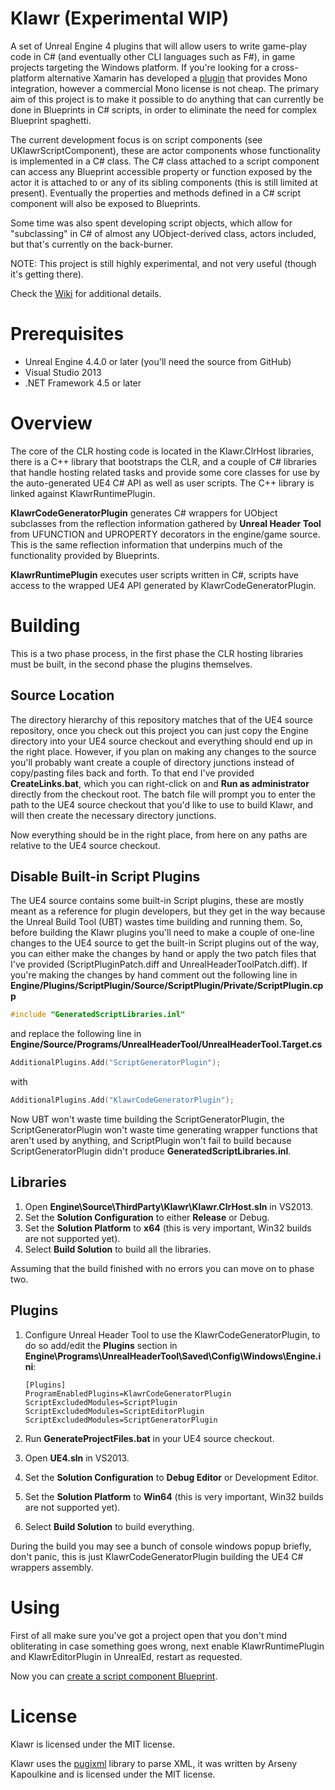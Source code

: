 Klawr (Experimental WIP)
================
A set of Unreal Engine 4 plugins that will allow users to write game-play code in C# (and eventually
other CLI languages such as F#), in game projects targeting the Windows platform. If you're looking
for a cross-platform alternative Xamarin has developed a [plugin](https://mono-ue.github.io/) that 
provides Mono integration, however a commercial Mono license is not cheap. The primary aim of this 
project is to make it possible to do anything that can currently be done in Blueprints in C# scripts,
in order to eliminate the need for complex Blueprint spaghetti.

The current development focus is on script components (see UKlawrScriptComponent), these are actor components whose functionality is implemented in a C# class. The C# class attached to a script component can access any Blueprint accessible property or function exposed by the actor it is attached to or any of its sibling components (this is still limited at present). Eventually the properties and methods defined in a C# script component will also be exposed to Blueprints.

Some time was also spent developing script objects, which allow for "subclassing" in C# of almost any UObject-derived class, actors included, but that's currently on the back-burner.

NOTE: This project is still highly experimental, and not very useful (though it's getting there).

Check the [Wiki](https://github.com/enlight/klawr/wiki) for additional details.

Prerequisites
========
- Unreal Engine 4.4.0 or later (you'll need the source from GitHub)
- Visual Studio 2013
- .NET Framework 4.5 or later

Overview
======
The core of the CLR hosting code is located in the Klawr.ClrHost libraries, there is a C++ library that bootstraps the CLR, and a couple of C# libraries that handle hosting related tasks and provide some core classes for use by the auto-generated UE4 C# API as well as user scripts. The C++ library is linked against KlawrRuntimePlugin.

**KlawrCodeGeneratorPlugin** generates C# wrappers for UObject subclasses from the reflection information gathered by  **Unreal Header Tool** from UFUNCTION and UPROPERTY decorators in the engine/game source. This is the same reflection information that underpins much of the functionality provided by Blueprints.

**KlawrRuntimePlugin** executes user scripts written in C#, scripts have access to the wrapped UE4 API generated by KlawrCodeGeneratorPlugin.

Building
======
This is a two phase process, in the first phase the CLR hosting libraries must be built, in the second phase the plugins themselves.

Source Location
-----------------
The directory hierarchy of this repository matches that of the UE4 source repository, once you check out this project you can just copy the Engine directory into your UE4 source checkout and everything should end up in the right place. However, if you plan on making any changes to the source you'll probably want create a couple of directory junctions instead of copy/pasting files back and forth. To that end I've provided **CreateLinks.bat**, which you can right-click on and **Run as administrator** directly from the checkout root. The batch file will prompt you to enter the path to the UE4 source checkout that you'd like to use to build Klawr, and will then create the necessary directory junctions.

Now everything should be in the right place, from here on any paths are relative to the UE4 source checkout.

Disable Built-in Script Plugins
-------------------------------
The UE4 source contains some built-in Script plugins, these are mostly meant as a reference for plugin developers, but they get in the way because the Unreal Build Tool (UBT) wastes time building and running them. So, before building the Klawr plugins you'll need to make a couple of one-line changes to the UE4 source to get the built-in Script plugins out of the way, you can either make the changes by hand or apply the two patch files that I've provided (ScriptPluginPatch.diff and UnrealHeaderToolPatch.diff). If you're making the changes by hand comment out the following line in **Engine/Plugins/ScriptPlugin/Source/ScriptPlugin/Private/ScriptPlugin.cpp**

``` cpp
#include "GeneratedScriptLibraries.inl"
```

and replace the following line in **Engine/Source/Programs/UnrealHeaderTool/UnrealHeaderTool.Target.cs**

``` cpp
AdditionalPlugins.Add("ScriptGeneratorPlugin");
```

with

``` cpp
AdditionalPlugins.Add("KlawrCodeGeneratorPlugin");
```

Now UBT won't waste time building the ScriptGeneratorPlugin, the ScriptGeneratorPlugin won't waste time generating wrapper functions that aren't used by anything, and ScriptPlugin won't fail to build because ScriptGeneratorPlugin didn't produce **GeneratedScriptLibraries.inl**.

Libraries
---------
1. Open **Engine\Source\ThirdParty\Klawr\Klawr.ClrHost.sln** in VS2013.
2. Set the **Solution Configuration** to either **Release** or Debug.
3. Set the **Solution Platform** to **x64** (this is very important, Win32 builds are not supported yet).
4. Select **Build Solution** to build all the libraries.

Assuming that the build finished with no errors you can move on to phase two.

Plugins
--------
1. Configure Unreal Header Tool to use the KlawrCodeGeneratorPlugin, to do so add/edit the **Plugins** section in **Engine\Programs\UnrealHeaderTool\Saved\Config\Windows\Engine.ini**:

    ```
    [Plugins]
    ProgramEnabledPlugins=KlawrCodeGeneratorPlugin
    ScriptExcludedModules=ScriptPlugin
    ScriptExcludedModules=ScriptEditorPlugin
    ScriptExcludedModules=ScriptGeneratorPlugin
    ```

2. Run **GenerateProjectFiles.bat** in your UE4 source checkout.
3. Open **UE4.sln** in VS2013.
4. Set the **Solution Configuration** to **Debug Editor** or Development Editor.
5. Set the **Solution Platform** to **Win64** (this is very important, Win32 builds are not supported yet).
6. Select **Build Solution** to build everything.

During the build you may see a bunch of console windows popup briefly, don't panic, this is just KlawrCodeGeneratorPlugin building the UE4 C# wrappers assembly.

Using
====
First of all make sure you've got a project open that you don't mind obliterating in case something goes wrong, next enable KlawrRuntimePlugin and KlawrEditorPlugin in UnrealEd, restart as requested.

Now you can [create a script component Blueprint](https://github.com/enlight/klawr/wiki/Creating-a-Script-Component-Blueprint).

License
=====
Klawr is licensed under the MIT license.

Klawr uses the [pugixml](http://pugixml.org/) library to parse XML, it was written by
Arseny Kapoulkine and is licensed under the MIT license.
